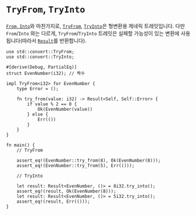 # `TryFrom`, `TryInto`

[`From`, `Into`][from-into]와 마찬가지로,
[`TryFrom`], [`TryInto`]은 형변환용 제네릭 트레잇입니다.
다만 `From`/`Into` 와는 다르게, `TryFrom`/`TryInto` 트레잇은
실패할 가능성이 있는 변환에 사용됩니다(따라서 [`Result`]를 반환합니다).

[from-into]: from_into.html
[`TryFrom`]: https://doc.rust-lang.org/std/convert/trait.TryFrom.html
[`TryInto`]: https://doc.rust-lang.org/std/convert/trait.TryInto.html
[`Result`]: https://doc.rust-lang.org/std/result/enum.Result.html

```rust,editable
use std::convert::TryFrom;
use std::convert::TryInto;

#[derive(Debug, PartialEq)]
struct EvenNumber(i32); // 짝수

impl TryFrom<i32> for EvenNumber {
    type Error = ();

    fn try_from(value: i32) -> Result<Self, Self::Error> {
        if value % 2 == 0 {
            Ok(EvenNumber(value))
        } else {
            Err(())
        }
    }
}

fn main() {
    // TryFrom

    assert_eq!(EvenNumber::try_from(8), Ok(EvenNumber(8)));
    assert_eq!(EvenNumber::try_from(5), Err(()));

    // TryInto

    let result: Result<EvenNumber, ()> = 8i32.try_into();
    assert_eq!(result, Ok(EvenNumber(8)));
    let result: Result<EvenNumber, ()> = 5i32.try_into();
    assert_eq!(result, Err(()));
}
```
